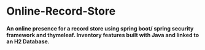 # Online-Record-Store
#### An online presence for a record store using spring boot/ spring security framework and thymeleaf. Inventory features built with Java and linked to an H2 Database.
